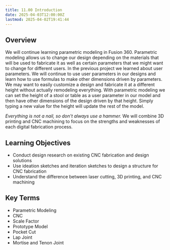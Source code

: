 ```yaml
---
title: 11.00 Introduction
date: 2025-04-03T12:00:00Z
lastmod: 2025-04-02T19:41:44
---
```


## Overview

We will continue learning parametric modeling in Fusion 360. Parametric modeling allows us to change our design depending on the materials that will be used to fabricate it as well as certain parameters that we might want to change for different users. In the previous project we learned about user parameters. We will continue to use user parameters in our designs and learn how to use formulas to make other dimensions driven by parameters. We may want to easily customize a design and fabricate it at a different height without actually remodeling everything. With parametric modeling we can set the height of a stool or table as a user parameter in our model and then have other dimensions of the design driven by that height. Simply typing a new value for the height will update the rest of the model.

_Everything is not a nail, so don't always use a hammer._ We will combine 3D printing and CNC machining to focus on the strengths and weaknesses of each digital fabrication process.

## Learning Objectives

- Conduct design research on existing CNC fabrication and design solutions
- Use ideation sketches and iteration sketches to design a structure for CNC fabrication
- Understand the difference between laser cutting, 3D printing, and CNC machining

## Key Terms

- Parametric Modeling
- CNC
- Scale Factor
- Prototype Model
- Pocket Cut
- Lap Joint
- Mortise and Tenon Joint
